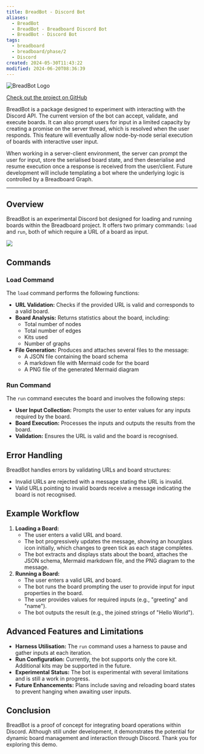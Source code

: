 ```yaml
---
title: BreadBot - Discord Bot
aliases:
  - BreadBot
  - BreadBot - Breadboard Discord Bot
  - BreadBot - Discord Bot
tags:
  - breadboard
  - breadboard/phase/2
  - Discord
created: 2024-05-30T11:43:22
modified: 2024-06-20T08:36:39
---
```


![BreadBot Logo](projects/Breadboard/files/Pasted%20image%2020240529141552.png)

[Check out the project on GitHub](https://github.com/ExaDev/breadbot/branches)

BreadBot is a package designed to experiment with interacting with the Discord API. The current version of the bot can accept, validate, and execute boards. It can also prompt users for input in a limited capacity by creating a promise on the server thread, which is resolved when the user responds. This feature will eventually allow node-by-node serial execution of boards with interactive user input.

When working in a server-client environment, the server can prompt the user for input, store the serialised board state, and then deserialise and resume execution once a response is received from the user/client. Future development will include templating a bot where the underlying logic is controlled by a Breadboard Graph.

---

## Overview

BreadBot is an experimental Discord bot designed for loading and running boards within the Breadboard project. It offers two primary commands: `load` and `run`, both of which require a URL of a board as input.

![](https://youtu.be/8xcRVE2FXrs)

## Commands

### Load Command

The `load` command performs the following functions:

- **URL Validation:** Checks if the provided URL is valid and corresponds to a valid board.
- **Board Analysis:** Returns statistics about the board, including:
	- Total number of nodes
	- Total number of edges
	- Kits used
	- Number of graphs
- **File Generation:** Produces and attaches several files to the message:
	- A JSON file containing the board schema
	- A markdown file with Mermaid code for the board
	- A PNG file of the generated Mermaid diagram

### Run Command

The `run` command executes the board and involves the following steps:

- **User Input Collection:** Prompts the user to enter values for any inputs required by the board.
- **Board Execution:** Processes the inputs and outputs the results from the board.
- **Validation:** Ensures the URL is valid and the board is recognised.

## Error Handling

BreadBot handles errors by validating URLs and board structures:

- Invalid URLs are rejected with a message stating the URL is invalid.
- Valid URLs pointing to invalid boards receive a message indicating the board is not recognised.

## Example Workflow

1. **Loading a Board:**
	- The user enters a valid URL and board.
	- The bot progressively updates the message, showing an hourglass icon initially, which changes to green tick as each stage completes.
	- The bot extracts and displays stats about the board, attaches the JSON schema, Mermaid markdown file, and the PNG diagram to the message.
2. **Running a Board:**
	- The user enters a valid URL and board.
	- The bot runs the board prompting the user to provide input for input properties in the board.
	- The user provides values for required inputs (e.g., "greeting" and "name").
	- The bot outputs the result (e.g., the joined strings of "Hello World").

## Advanced Features and Limitations

- **Harness Utilisation:** The `run` command uses a harness to pause and gather inputs at each iteration.
- **Run Configuration:** Currently, the bot supports only the core kit. Additional kits may be supported in the future.
- **Experimental Status:** The bot is experimental with several limitations and is still a work in progress.
- **Future Enhancements:** Plans include saving and reloading board states to prevent hanging when awaiting user inputs.

## Conclusion

BreadBot is a proof of concept for integrating board operations within Discord. Although still under development, it demonstrates the potential for dynamic board management and interaction through Discord. Thank you for exploring this demo.
